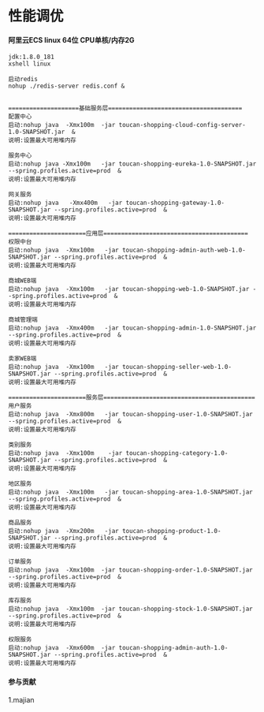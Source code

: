# 性能调优

#### 阿里云ECS linux 64位 CPU单核/内存2G

    jdk:1.8.0_181
    xshell linux
    
    启动redis
    nohup ./redis-server redis.conf &

    
    ====================基础服务层======================================
    配置中心
    启动:nohup java  -Xmx100m  -jar toucan-shopping-cloud-config-server-1.0-SNAPSHOT.jar  &
    说明:设置最大可用堆内存
    
    服务中心
    启动:nohup java -Xmx100m   -jar toucan-shopping-eureka-1.0-SNAPSHOT.jar --spring.profiles.active=prod  &
    说明:设置最大可用堆内存
    
    网关服务
    启动:nohup java   -Xmx400m   -jar toucan-shopping-gateway-1.0-SNAPSHOT.jar --spring.profiles.active=prod  &
    说明:设置最大可用堆内存
    
    ======================应用层=========================================
    权限中台
    启动:nohup java  -Xmx100m   -jar toucan-shopping-admin-auth-web-1.0-SNAPSHOT.jar --spring.profiles.active=prod  &
    说明:设置最大可用堆内存
    
    商城WEB端
    启动:nohup java  -Xmx100m   -jar toucan-shopping-web-1.0-SNAPSHOT.jar --spring.profiles.active=prod  &
    说明:设置最大可用堆内存
    
    商城管理端
    启动:nohup java  -Xmx400m   -jar toucan-shopping-admin-1.0-SNAPSHOT.jar --spring.profiles.active=prod  &
    说明:设置最大可用堆内存
    
    卖家WEB端
    启动:nohup java  -Xmx100m   -jar toucan-shopping-seller-web-1.0-SNAPSHOT.jar --spring.profiles.active=prod  &
    说明:设置最大可用堆内存
    
    ======================服务层===========================================
    用户服务
    启动:nohup java  -Xmx800m   -jar toucan-shopping-user-1.0-SNAPSHOT.jar --spring.profiles.active=prod  &
    说明:设置最大可用堆内存
    
    类别服务
    启动:nohup java  -Xmx100m    -jar toucan-shopping-category-1.0-SNAPSHOT.jar --spring.profiles.active=prod  &
    说明:设置最大可用堆内存
    
    地区服务
    启动:nohup java  -Xmx100m   -jar toucan-shopping-area-1.0-SNAPSHOT.jar --spring.profiles.active=prod  &
    说明:设置最大可用堆内存
    
    商品服务
    启动:nohup java  -Xmx200m   -jar toucan-shopping-product-1.0-SNAPSHOT.jar --spring.profiles.active=prod  &
    说明:设置最大可用堆内存
    
    订单服务
    启动:nohup java  -Xmx100m  -jar toucan-shopping-order-1.0-SNAPSHOT.jar --spring.profiles.active=prod  &
    说明:设置最大可用堆内存
    
    库存服务
    启动:nohup java  -Xmx100m  -jar toucan-shopping-stock-1.0-SNAPSHOT.jar --spring.profiles.active=prod  &
    说明:设置最大可用堆内存
    
    权限服务
    启动:nohup java  -Xmx600m  -jar toucan-shopping-admin-auth-1.0-SNAPSHOT.jar --spring.profiles.active=prod  &
    说明:设置最大可用堆内存
    
    
    
#### 参与贡献
1.majian
